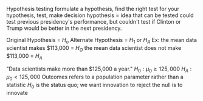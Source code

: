 Hypothesis testing
	formulate a hypothesis, find the right test for your hypothesis, test, make decision
	hypothesis = idea that can be tested
could test previous presidency's performance, but couldn't test if Clinton or Trump would be better in the next presidency.

Original Hypothesis = $H_o$
Alternate Hypothesis = $H_1 \text{ or } H_A$
Ex:
	the mean data scientist makes $113,000 = $H_O$
	the mean data scientist does not make $113,000 = $H_A$

"Data scientists make more than $125,000 a year."
	$H_0 : \mu_0 \geq 125,000$
	$H_A : \mu_0  < 125,000$
		Outcomes refers to a population parameter rather than a statistic
		$H_0$ is the status quo; we want innovation
				to reject the null is to innovate